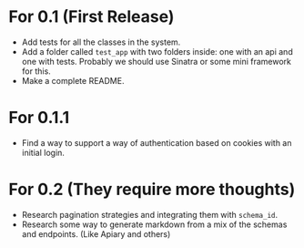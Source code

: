 # For 0.1 (First Release)
- Add tests for all the classes in the system.
- Add a folder called `test_app` with two folders inside: one with an api and one with tests. Probably we should use Sinatra or some mini framework for this.
- Make a complete README.

# For 0.1.1
- Find a way to support a way of authentication based on cookies with an initial login.

# For 0.2 (They require more thoughts)
- Research pagination strategies and integrating them with `schema_id`.
- Research some way to generate markdown from a mix of the schemas and endpoints. (Like Apiary and others)
